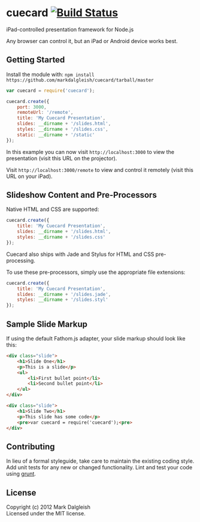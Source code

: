 # cuecard [![Build Status](https://secure.travis-ci.org/markdalgleish/cuecard.png)](http://travis-ci.org/markdalgleish/cuecard)

iPad-controlled presentation framework for Node.js

Any browser can control it, but an iPad or Android device works best.

## Getting Started

Install the module with: `npm install https://github.com/markdalgleish/cuecard/tarball/master`

```javascript
var cuecard = require('cuecard');

cuecard.create({
	port: 3000,
	remoteUrl: '/remote',
	title: 'My Cuecard Presentation',
	slides: __dirname + '/slides.html',
	styles: __dirname + '/slides.css',
	static: __dirname + '/static'
});
```

In this example you can now visit `http://localhost:3000` to view the presentation (visit this URL on the projector).

Visit `http://localhost:3000/remote` to view and control it remotely (visit this URL on your iPad).

## Slideshow Content and Pre-Processors

Native HTML and CSS are supported:

```javascript
cuecard.create({
	title: 'My Cuecard Presentation',
	slides: __dirname + '/slides.html',
	styles: __dirname + '/slides.css'
});
```

Cuecard also ships with Jade and Stylus for HTML and CSS pre-processing.

To use these pre-processors, simply use the appropriate file extensions:

```javascript
cuecard.create({
	title: 'My Cuecard Presentation',
	slides: __dirname + '/slides.jade',
	styles: __dirname + '/slides.styl'
});
```

## Sample Slide Markup

If using the default Fathom.js adapter, your slide markup should look like this:

```html
<div class="slide">
	<h1>Slide One</h1>
	<p>This is a slide</p>
	<ul>
		<li>First bullet point</li>
		<li>Second bullet point</li>
	</ul>
</div>

<div class="slide">
	<h1>Slide Two</h1>
	<p>This slide has some code</p>
	<pre>var cuecard = require('cuecard');<pre>
</div>
```

## Contributing
In lieu of a formal styleguide, take care to maintain the existing coding style. Add unit tests for any new or changed functionality. Lint and test your code using [grunt](https://github.com/cowboy/grunt).

## License
Copyright (c) 2012 Mark Dalgleish  
Licensed under the MIT license.
